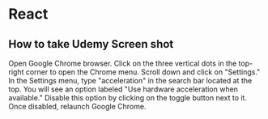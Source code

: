 # React

How to take Udemy Screen shot
-------------------------------
Open Google Chrome browser.
Click on the three vertical dots in the top-right corner to open the Chrome menu.
Scroll down and click on "Settings."
In the Settings menu, type "acceleration" in the search bar located at the top.
You will see an option labeled "Use hardware acceleration when available."
Disable this option by clicking on the toggle button next to it.
Once disabled, relaunch Google Chrome.
